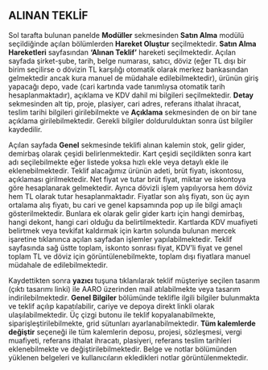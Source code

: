## ALINAN TEKLİF
Sol tarafta bulunan panelde **Modüller** sekmesinden **Satın Alma** modülü seçildiğinde açılan bölümlerden **Hareket Oluştur** seçilmektedir. **Satın Alma Hareketleri** sayfasından **‘Alınan Teklif’** hareketi seçilmektedir. Açılan sayfada şirket-şube, tarih, belge numarası, satıcı, döviz (eğer TL dışı bir birim seçilirse o dövizin TL karşılığı otomatik olarak merkez bankasından gelmektedir ancak kura manuel de müdahale edilebilmektedir), ürünün giriş yapacağı depo, vade (cari kartında vade tanımlıysa otomatik tarih hesaplanmaktadır), açıklama ve KDV dahil mi bilgileri seçilmektedir. **Detay** sekmesinden alt tip, proje, plasiyer, cari adres, referans ithalat ihracat, teslim tarihi bilgileri girilebilmekte ve **Açıklama** sekmesinden de on bir tane açıklama girilebilmektedir. Gerekli bilgiler doldurulduktan sonra üst bilgiler kaydedilir. 


Açılan sayfada **Genel** sekmesinde teklifi alınan kalemin stok, gelir gider, demirbaş olarak çeşidi belirlenmektedir. Kart çeşidi seçildikten sonra kart adı seçilebilmekte eğer listede yoksa hızlı ekle veya detaylı ekle ile eklenebilmektedir. Teklif alacağımız ürünün adeti, brüt fiyatı, iskontosu, açıklaması girilmektedir. Net fiyat ve tutar brüt fiyat, miktar ve iskontoya göre hesaplanarak gelmektedir. Ayrıca dövizli işlem yapılıyorsa hem döviz hem TL olarak tutar hesaplanmaktadır. Fiyatlar son alış fiyatı, son üç ayın ortalama alış fiyatı, bu cari ve genel kapsamında pop up ile bilgi amaçlı gösterilmektedir. Bunlara ek olarak gelir gider kartı için hangi demirbaş, hangi dekont, hangi cari olduğu da belirtilmektedir. Kartlarda KDV muafiyeti belirtmek veya tevkifat kaldırmak için kartın solunda bulunan mercek işaretine tıklanınca açılan sayfadan işlemler yapılabilmektedir. Teklif sayfasında sağ üstte toplam, iskonto sonrası fiyat, KDV’li fiyat ve genel toplam TL ve döviz için görüntülenebilmekte, toplam dışı fiyatlara manuel müdahale de edilebilmektedir. 


Kaydettikten sonra **yazıcı** tuşuna tıklanılarak teklif müşteriye seçilen tasarım (çıktı tasarımı linki) ile AARO üzerinden mail atılabilmekte veya tasarım indirilebilmektedir. **Genel Bilgiler** bölümünde teklifle ilgili bilgiler bulunmakta ve teklif açılıp kapatılabilir, cariye ve depoya direkt linkli olarak ulaşılabilmektedir. Üç çizgi butonu ile teklif kopyalanabilmekte, siparişleştirilebilmekte, grid sütunları ayarlanabilmektedir. **Tüm kalemlerde değiştir** seçeneği ile tüm kalemlerin deposu, projesi, sözleşmesi, vergi muafiyeti, referans ithalat ihracatı, plasiyeri, referans teslim tarihleri eklenebilmekte ve değiştirilebilmektedir. Belge ve notlar bölümünden yüklenen belgeleri ve kullanıcıların ekledikleri notlar görüntülenmektedir. 
